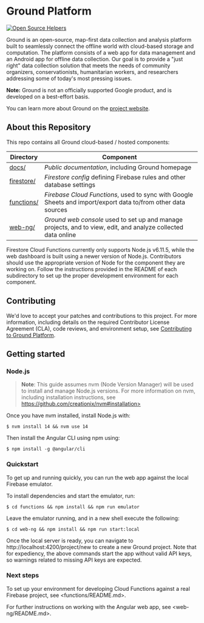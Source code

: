 # Ground Platform

[![Open Source Helpers](https://www.codetriage.com/google/ground-platform/badges/users.svg)](https://www.codetriage.com/google/ground-platform)

Ground is an open-source, map-first data collection and analysis platform built
to seamlessly connect the offline world with cloud-based storage and
computation. The platform consists of a web app for data management and an
Android app for offline data collection. Our goal is to provide a "just right"
data collection solution that meets the needs of community organizers,
conservationists, humanitarian workers, and researchers addressing some of
today's most pressing issues.

**Note:** Ground is not an officially supported Google product, and is developed
on a best-effort basis.

You can learn more about Ground on the [project
website](https://google.github.io/ground-platform).

## About this Repository

This repo contains all Ground cloud-based / hosted components:

| Directory                | Component                                                                                                     |
| ------------------------ | ------------------------------------------------------------------------------------------------------------- |
| [docs/](docs/)           | _Public documentation_, including Ground homepage                                                             |
| [firestore/](firestore/) | _Firestore config_ defining Firebase rules and other database settings                                        |
| [functions/](functions/) | _Firebase Cloud Functions_, used to sync with Google Sheets and import/export data to/from other data sources |
| [web-ng/](web-ng/)       | _Ground web console_ used to set up and manage projects, and to view, edit, and analyze collected data online |

Firestore Cloud Functions currently only supports Node.js v6.11.5,
while the web dashboard is built using a newer version of Node.js. Contributors should use the appropriate version of Node for the component they are working on. Follow the instructions provided in the README of each subdirectory to set up the proper
development environment for each component.

## Contributing

We'd love to accept your patches and contributions to this project. For more
information, including details on the required Contributor License Agreement
(CLA), code reviews, and environment setup, see
[Contributing to Ground Platform](CONTRIBUTING.md).

## Getting started

### Node.js

> **Note**: This guide assumes nvm (Node Version Manager) will be used to
> install and manage Node.js versions. For more information on nvm,
> including installation instructions, see
> https://github.com/creationix/nvm#installation>

Once you have nvm installed, install Node.js with:

```
$ nvm install 14 && nvm use 14
```

Then install the Angular CLI using npm using:

```
$ npm install -g @angular/cli
```

### Quickstart

To get up and running quickly, you can run the web app against the local
Firebase emulator.

To install dependencies and start the emulator, run:

```
$ cd functions && npm install && npm run emulator
```

Leave the emulator running, and in a new shell execute the following:

```
$ cd web-ng && npm install && npm run start:local
```

Once the local server is ready, you can navigate to
http://localhost:4200/project/new to create a new Ground project. Note that for
expediency, the above commands start the app without valid API keys, so
warnings related to missing API keys are expected.

### Next steps

To set up your environment for developing Cloud Functions against a real
Firebase project, see <functions/README.md>.

For further instructions on working with the Angular web app, see
<web-ng/README.md>.
